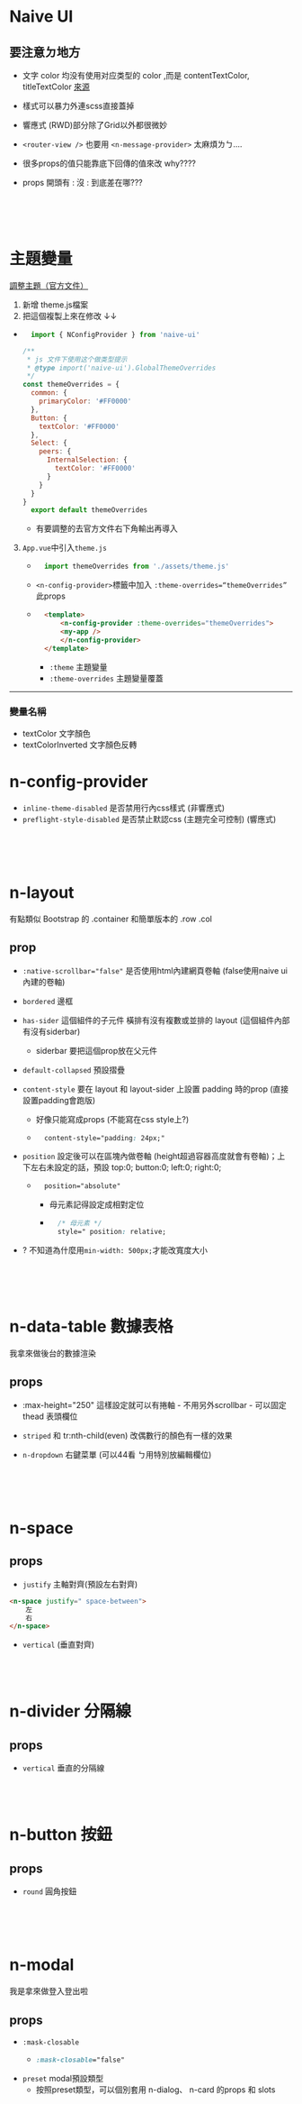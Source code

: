 # Naive UI 
## 要注意ㄉ地方 
+ 文字 color 均没有使用对应类型的 color ,而是 contentTextColor, titleTextColor <a href="https://github.com/TuSimple/naive-ui/issues/1495"> 來源</a>
+ 樣式可以暴力外連scss直接蓋掉
+ 響應式 (RWD)部分除了Grid以外都很微妙
+ `<router-view />` 也要用 `<n-message-provider>` 太麻煩ㄌㄅ....

+ 很多props的值只能靠底下回傳的值來改 why????

+ props 開頭有 : 沒 : 到底差在哪???



<br><br><br>

# 主題變量
<a href="https://www.naiveui.com/zh-CN/dark/docs/customize-theme">調整主題（官方文件）</a>  

1. 新增 theme.js檔案  
2. 把這個複製上來在修改 ↓↓
- ```js  
    import { NConfigProvider } from 'naive-ui'

  /**
   * js 文件下使用这个做类型提示
   * @type import('naive-ui').GlobalThemeOverrides
   */
  const themeOverrides = {
    common: {
      primaryColor: '#FF0000'
    },
    Button: {
      textColor: '#FF0000'
    },
    Select: {
      peers: {
        InternalSelection: {
          textColor: '#FF0000'
        }
      }
    }
  }
    export default themeOverrides

    ```  
    - 有要調整的去官方文件右下角輸出再導入

3. `App.vue`中引入`theme.js`  
    - ```js 
        import themeOverrides from './assets/theme.js'
        ```
    - `<n-config-provider>`標籤中加入
`:theme-overrides=“themeOverrides”` 此props
    - ```html
        <template>
            <n-config-provider :theme-overrides="themeOverrides">
            <my-app />
            </n-config-provider>
        </template>
        ```
        - `:theme` 主題變量
        - `:theme-overrides` 主題變量覆蓋

<hr>

### 變量名稱
+ textColor 文字顏色
+ textColorInverted 文字顏色反轉


# n-config-provider  
-  `inline-theme-disabled` 是否禁用行內css樣式 (非響應式)
- `preflight-style-disabled` 是否禁止默認css (主題完全可控制) (響應式)

<br><br><br>

# n-layout  
有點類似 Bootstrap 的 .container 和簡單版本的 .row .col
## prop
- `:native-scrollbar="false"` 是否使用html內建網頁卷軸 (false使用naive ui 內建的卷軸)
- `bordered` 邊框
- `has-sider` 這個組件的子元件 橫排有沒有複數或並排的 layout (這個組件內部有沒有siderbar) 
    - siderbar 要把這個prop放在父元件  

- `default-collapsed` 預設摺疊

- `content-style`  要在 layout 和 layout-sider 上設置 padding 時的prop (直接設置padding會跑版)
    - 好像只能寫成props (不能寫在css style上?)
    - ```css
        content-style="padding: 24px;" 
        ```

- `position` 設定後可以在區塊內做卷軸 (height超過容器高度就會有卷軸)；上下左右未設定的話，預設 top:0; button:0; left:0; right:0;
    - ```css
        position="absolute"
        ```
        - 母元素記得設定成相對定位
        - ```css
            /* 母元素 */
            style=" position: relative;
            ```

- ? 不知道為什麼用`min-width: 500px;`才能改寬度大小


<br><br><br>

# n-data-table 數據表格
我拿來做後台的數據渲染
## props  
 -  :max-height="250"  這樣設定就可以有捲軸
        - 不用另外scrollbar
        - 可以固定thead 表頭欄位

- `striped` 和 tr:nth-child(even) 改偶數行的顏色有一樣的效果
- `n-dropdown` 右鍵菜單  (可以44看  ㄅ用特別放編輯欄位)

<br><br><br>

# n-space  

## props

- `justify` 主軸對齊(預設左右對齊)
```html
<n-space justify=" space-between">
    左
    右
</n-space>
```

- `vertical` (垂直對齊)

<br><br>

# n-divider 分隔線

## props
- `vertical` 垂直的分隔線


<br><br>

# n-button 按鈕
## props

- `round` 圓角按鈕


<br><br><br>

# n-modal
我是拿來做登入登出啦

## props

- `:mask-closable` 
    - ```css
      :mask-closable="false" 
- `preset`  modal預設類型
    - 按照preset類型，可以個別套用 n-dialog、 n-card 的props 和 slots
